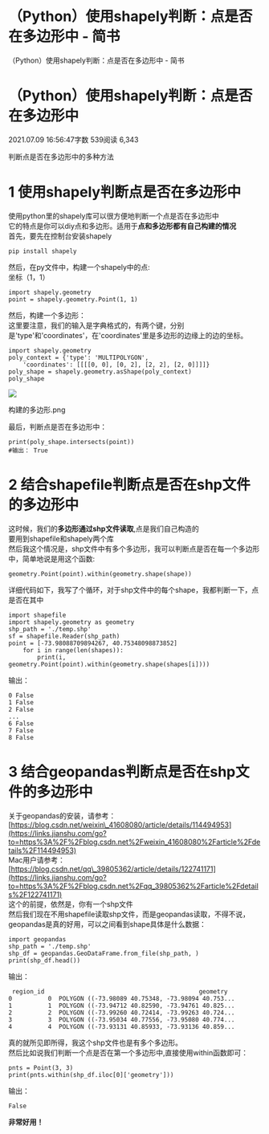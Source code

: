 # （Python）使用shapely判断：点是否在多边形中 - 简书
（Python）使用shapely判断：点是否在多边形中 - 简书



（Python）使用shapely判断：点是否在多边形中
============================

2021.07.09 16:56:47字数 539阅读 6,343

判断点是否在多边形中的多种方法

1 使用shapely判断点是否在多边形中
=====================

使用python里的shapely库可以很方便地判断一个点是否在多边形中  
它的特点是你可以diy点和多边形。适用于**点和多边形都有自己构建的情况**  
首先，要先在控制台安装shapely

```
pip install shapely 
```

然后，在py文件中，构建一个shapely中的点:  
坐标（1，1）

```
import shapely.geometry
point = shapely.geometry.Point(1, 1) 
```

然后，构建一个多边形：  
这里要注意，我们的输入是字典格式的，有两个键，分别是'type'和'coordinates'，在'coordinates'里是多边形的边缘上的边的坐标。

```
import shapely.geometry
poly_context = {'type': 'MULTIPOLYGON',
    'coordinates': [[[[0, 0], [0, 2], [2, 2], [2, 0]]]]}
poly_shape = shapely.geometry.asShape(poly_context)
poly_shape 
```

![](https://upload-images.jianshu.io/upload_images/26412439-7cf15bb94bd259cf.png)

构建的多边形.png

  

最后，判断点是否在多边形中：

```
print(poly_shape.intersects(point))
#输出： True 
```

2 结合shapefile判断点是否在shp文件的多边形中
=============================

这时候，我们的**多边形通过shp文件读取**,点是我们自己构造的  
要用到shapefile和shapely两个库  
然后我这个情况是，shp文件中有多个多边形，我可以判断点是否在每一个多边形中，简单地说是用这个函数:

```
geometry.Point(point).within(geometry.shape(shape)) 
```

详细代码如下，我写了个循环，对于shp文件中的每个shape，我都判断一下，点是否在其中

```
import shapefile
import shapely.geometry as geometry
shp_path = './temp.shp'
sf = shapefile.Reader(shp_path)
point = [-73.98088709894267, 40.75348098873852]
    for i in range(len(shapes)):
        print(i, geometry.Point(point).within(geometry.shape(shapes[i]))) 
```

输出：

```
0 False
1 False
2 False
...
6 False
7 False
8 False 
```

3 结合geopandas判断点是否在shp文件的多边形中
=============================

关于geopandas的安装，请参考：  
[https://blog.csdn.net/weixin\_41608080/article/details/114494953](https://links.jianshu.com/go?to=https%3A%2F%2Fblog.csdn.net%2Fweixin_41608080%2Farticle%2Fdetails%2F114494953)  
Mac用户请参考：  
[https://blog.csdn.net/qq\_39805362/article/details/122741171](https://links.jianshu.com/go?to=https%3A%2F%2Fblog.csdn.net%2Fqq_39805362%2Farticle%2Fdetails%2F122741171)  
这个的前提，依然是，你有一个shp文件  
然后我们现在不用shapefile读取shp文件，而是geopandas读取，不得不说，geopandas是真的好用，可以之间看到shape具体是什么数据：

```
import geopandas
shp_path = './temp.shp'
shp_df = geopandas.GeoDataFrame.from_file(shp_path, )
print(shp_df.head()) 
```

输出：

```
 region_id                                           geometry
0          0  POLYGON ((-73.98089 40.75348, -73.98094 40.753...
1          1  POLYGON ((-73.94712 40.82590, -73.94761 40.825...
2          2  POLYGON ((-73.99260 40.72414, -73.99263 40.724...
3          3  POLYGON ((-73.95034 40.77556, -73.95080 40.774...
4          4  POLYGON ((-73.93131 40.85933, -73.93136 40.859... 
```

真的就所见即所得，我这个shp文件也是有多个多边形。  
然后比如说我们判断一个点是否在第一个多边形中,直接使用within函数即可：

```
pnts = Point(3, 3)
print(pnts.within(shp_df.iloc[0]['geometry'])) 
```

输出：

```
False 
```

**非常好用！**

